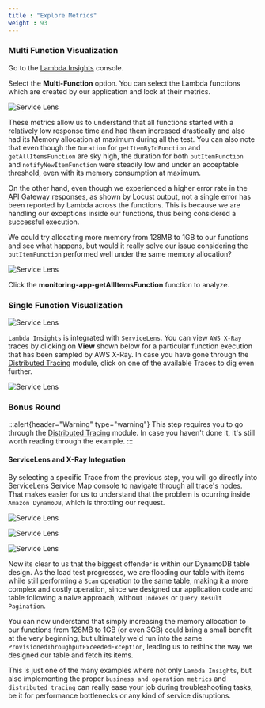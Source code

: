 ```yaml
---
title : "Explore Metrics"
weight : 93
---
```


### Multi Function Visualization

Go to the [Lambda Insights](https://console.aws.amazon.com/cloudwatch/home?#lambda-insights:performance) console. 

Select the **Multi-Function** option. You can select the Lambda functions which are created by our application and look at their metrics.

![Service Lens](/images/li_mf_1.png)

These metrics allow us to understand that all functions started with a relatively low response time and had them increased drastically and also had its Memory allocation at maximum during all the test. You can also note that even though the `Duration` for `getItemByIdFunction` and `getAllItemsFunction` are sky high, the duration for both `putItemFunction` and `notifyNewItemFunction` were steadily low and under an acceptable threshold, even with its memory consumption at maximum.

On the other hand, even though we experienced a higher error rate in the API Gateway responses, as shown by Locust output, not a single error has been reported by Lambda across the functions. This is because we are handling our exceptions inside our functions, thus being considered a successful execution.

We could try allocating more memory from 128MB to 1GB to our functions and see what happens, but would it really solve our issue considering the `putItemFunction` performed well under the same memory allocation?

![Service Lens](/images/li_mf_2.png)


Click the **monitoring-app-getAllItemsFunction**  function to analyze.

### Single Function Visualization

![Service Lens](/images/li_sf_1.png)

`Lambda Insights` is integrated with `ServiceLens`. You can view `AWS X-Ray` traces by clicking on **View** shown below for a particular function execution that has been sampled by AWS X-Ray. In case you have gone through the [Distributed Tracing](../../../070_tracing) module, click on one of the available Traces to dig even further.

![Service Lens](/images/li_sf_2.png)

### Bonus Round

:::alert{header="Warning" type="warning"}
This step requires you to go through the [Distributed Tracing](../../../070_tracing) module. In case you haven't done it, it's still worth reading through the example.
:::

#### ServiceLens and X-Ray Integration

By selecting a specific Trace from the previous step, you will go directly into ServiceLens Service Map console to navigate through all trace's nodes. That makes easier for us to understand that the problem is ocurring inside `Amazon DynamoDB`, which is throttling our request.

![Service Lens](/images/li_trace_1.png)

![Service Lens](/images/li_trace_2.png)

![Service Lens](/images/li_trace_3.png)

Now its clear to us that the biggest offender is within our DynamoDB table design. As the load test progresses, we are flooding our table with items while still performing a `Scan` operation to the same table, making it a more complex and costly operation, since we designed our application code and table following a naive approach, without `Indexes` or `Query Result Pagination`.

You can now understand that simply increasing the memory allocation to our functions from 128MB to 1GB (or even 3GB) could bring a small benefit at the very beginning, but ultimately we'd run into the same `ProvisionedThroughputExceededException`, leading us to rethink the way we designed our table and fetch its items.

This is just one of the many examples where not only `Lambda Insights`, but also implementing the proper `business and operation metrics` and `distributed tracing` can really ease your job during troubleshooting tasks, be it for performance bottlenecks or any kind of service disruptions.